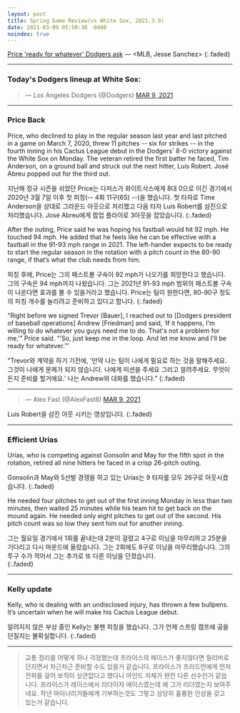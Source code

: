 ```yaml
---
layout: post
title: Spring Game Review(vs White Sox, 2021.3.9)
date: 2021-03-09 05:50:38 -0400
noindex: true
---
```


[Price 'ready for whatever' Dodgers ask](https://www.mlb.com/dodgers/news/david-price-spring-training-2021-debut) &mdash; <MLB, Jesse Sanchez>
{:.faded}

---

### Today's Dodgers lineup at White Sox:

<script async src="//platform.twitter.com/widgets.js" charset="utf-8"></script>
<blockquote class="twitter-tweet" data-lang="en">
  &mdash; Los Angeles Dodgers (@Dodgers)
  <a href="https://twitter.com/Dodgers/status/1368966004106088448">MAR 9, 2021</a>
</blockquote>

---

### Price Back
Price, who declined to play in the regular season last year and last pitched in a game on March 7, 2020, threw 11 pitches -- six for strikes -- in the fourth inning in his Cactus League debut in the Dodgers' 8-0 victory against the White Sox on Monday. The veteran retired the first batter he faced, Tim Anderson, on a ground ball and struck out the next hitter, Luis Robert. José Abreu popped out for the third out.

지난해 정규 시즌을 쉬었던 Price는 다저스가 화이트삭스에게 8대 0으로 이긴 경기에서 2020년 3월 7일 이후 첫 피칭(-- 4회 11구(6S) --)을 했습니다. 첫 타자로 Time Anderson을 상대로 그라운드 아웃으로 처리했고 다음 타자 Luis Robert를 삼진으로 처리했습니다. José Abreu에게 팝업 플라이로 3아웃을 잡았습니다.
{:.faded}

After the outing, Price said he was hoping his fastball would hit 92 mph. He touched 94 mph. He added that he feels like he can be effective with a fastball in the 91-93 mph range in 2021. The left-hander expects to be ready to start the regular season in the rotation with a pitch count in the 80-90 range, if that’s what the club needs from him.

피칭 후에, Price는 그의 패스트볼 구속이 92 mph가 나오기를 희망한다고 했습니다. 그의 구속은 94 mph까지 나왔습니다. 그는 2021년 91-93 mph 범위의 패스트볼 구속이 나온다면 효과를 볼 수 있을거라고 했습니다. Price는 팀이 원한다면, 80-90구 정도의 피칭 개수를 늘리려고 준비하고 있다고 합니다.
{:.faded}

“Right before we signed Trevor [Bauer], I reached out to [Dodgers president of baseball operations] Andrew [Friedman] and said, ‘If it happens, I'm willing to do whatever you guys need me to do. That's not a problem for me,'” Price said. “'So, just keep me in the loop. And let me know and I'll be ready for whatever.’”

"Trevor와 계약을 하기 기전에, '만약 나는 팀이 나에게 필요로 하는 것을 말해주세요. 그것이 나에게 문제가 되지 않습니다. 나에게 미션을 주세요 그리고 알려주세요. 무엇이든지 준비를 할거에요.' 나는 Andrew와 대화를 했습니다."
{:.faded}

---

<script async src="//platform.twitter.com/widgets.js" charset="utf-8"></script>
<blockquote class="twitter-tweet" data-lang="en">
  &mdash; Alex Fast (@AlexFast8)
  <a href="https://twitter.com/AlexFast8/status/1369033821828616196">MAR 9, 2021</a>
</blockquote>

Luis Robert을 삼진 아웃 시키는 영상입니다.
{:.faded}

---

### Efficient Urías
Urías, who is competing against Gonsolin and May for the fifth spot in the rotation, retired all nine hitters he faced in a crisp 26-pitch outing.

Gonsolin과 May와 5선발 경쟁을 하고 있는 Urías는 9 타자를 모두 26구로 아웃시켰습니다.
{:.faded}

He needed four pitches to get out of the first inning Monday in less than two minutes, then waited 25 minutes while his team hit to get back on the mound again. He needed only eight pitches to get out of the second. His pitch count was so low they sent him out for another inning.

그는 월요일 경기에서 1회를 끝내는데 2분이 걸렸고 4구로 이닝을 마무리하고 25분을 기다리고 다시 마운드에 올랐습니다. 그는 2회에도 8구로 이닝을 마무리했습니다. 그의 투구 수가 적어서 그는 추가로 또 다른 이닝을 던졌습니다.  
{:.faded}

---

### Kelly update
Kelly, who is dealing with an undisclosed injury, has thrown a few bullpens. It’s uncertain when he will make his Cactus League debut.

알려지지 않은 부상 중인 Kelly는 불펜 피칭을 했습니다. 그가 언제 스프링 캠프에 공을 던질지는 불확실합니다.
{:.faded}

---

> 교통 정리를 어떻게 하나 걱정했는데 프라이스의 페이스가 좋지않다면 릴리버로 던지면서 차근차근 준비할 수도 있을거 같습니다. 프라이스가 프리드먼에게 먼저 전화를 걸어 보직이 상관없다고 했다니 마인드 자체가 완전 다른 선수인거 같습니다. 프라이스가 레이스에서 리더이자 에이스였는데 왜 그가 리더였는지 보여주네요. 작년 마이너리거들에게 기부하는것도 그렇고 상당히 훌륭한 인성을 갖고 있는거 같습니다.

